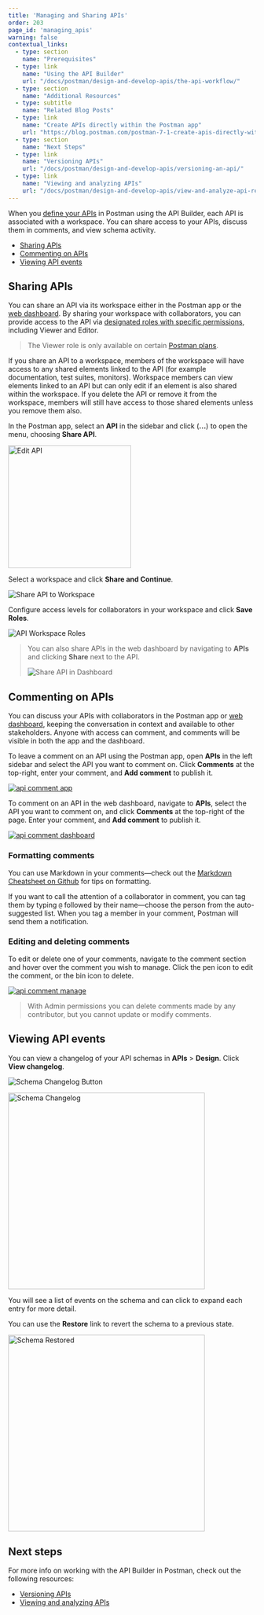 ```yaml
---
title: 'Managing and Sharing APIs'
order: 203
page_id: 'managing_apis'
warning: false
contextual_links:
  - type: section
    name: "Prerequisites"
  - type: link
    name: "Using the API Builder"
    url: "/docs/postman/design-and-develop-apis/the-api-workflow/"
  - type: section
    name: "Additional Resources"
  - type: subtitle
    name: "Related Blog Posts"
  - type: link
    name: "Create APIs directly within the Postman app"
    url: "https://blog.postman.com/postman-7-1-create-apis-directly-within-the-postman-app/"
  - type: section
    name: "Next Steps"
  - type: link
    name: "Versioning APIs"
    url: "/docs/postman/design-and-develop-apis/versioning-an-api/"
  - type: link
    name: "Viewing and analyzing APIs"
    url: "/docs/postman/design-and-develop-apis/view-and-analyze-api-reports/"
---
```


When you [define your APIs](/docs/postman/design-and-develop-apis/the-api-workflow/) in Postman using the API Builder, each API is associated with a workspace. You can share access to your APIs, discuss them in comments, and view schema activity.

- [Sharing APIs](#sharing-apis)
- [Commenting on APIs](#commenting-on-apis)
- [Viewing API events](#viewing-api-events)

## Sharing APIs

You can share an API via its workspace either in the Postman app or the [web dashboard](https://app.getpostman.com/dashboard). By sharing your workspace with collaborators, you can provide access to the API via [designated roles with specific permissions](/docs/postman/collaboration/roles-and-permissions/), including Viewer and Editor.

> The Viewer role is only available on certain [Postman plans](https://www.postman.com/pricing).

If you share an API to a workspace, members of the workspace will have access to any shared elements linked to the API (for example documentation, test suites, monitors). Workspace members can view elements linked to an API but can only edit if an element is also shared within the workspace. If you delete the API or remove it from the workspace, members will still have access to those shared elements unless you remove them also.

In the Postman app, select an __API__ in the sidebar and click (__...__) to open the menu, choosing **Share API**.

<img alt="Edit API" src="https://assets.postman.com/postman-docs/api-edit-options.jpg" width="250px"/>

Select a workspace and click __Share and Continue__.

![Share API to Workspace](https://assets.postman.com/postman-docs/share-api-to-workspace.jpg)

Configure access levels for collaborators in your workspace and click __Save Roles__.

![API Workspace Roles](https://assets.postman.com/postman-docs/api-workspace-roles.jpg)

> You can also share APIs in the web dashboard by navigating to __APIs__ and clicking __Share__ next to the API.
>
> ![Share API in Dashboard](https://assets.postman.com/postman-docs/share-api-dashboard.jpg)

## Commenting on APIs

You can discuss your APIs with collaborators in the Postman app or [web dashboard](https://app.getpostman.com), keeping the conversation in context and available to other stakeholders. Anyone with access can comment, and comments will be visible in both the app and the dashboard.

To leave a comment on an API using the Postman app, open __APIs__ in the left sidebar and select the API you want to comment on. Click **Comments** at the top-right, enter your comment, and **Add comment** to publish it.

[![api comment app](https://assets.postman.com/postman-docs/apicommentapp.gif)](https://assets.postman.com/postman-docs/apicommentapp.gif)

To comment on an API in the web dashboard, navigate to __APIs__, select the API you want to comment on, and click **Comments** at the top-right of the page. Enter your comment, and **Add comment** to publish it.

[![api comment dashboard](https://assets.postman.com/postman-docs/apicommentdashboard.gif)](https://assets.postman.com/postman-docs/apicommentdashboard.gif)

### Formatting comments

You can use Markdown in your comments—check out the [Markdown Cheatsheet on Github](https://github.com/adam-p/markdown-here/wiki/Markdown-Cheatsheet) for tips on formatting.

If you want to call the attention of a collaborator in comment, you can tag them by typing `@` followed by their name—choose the person from the auto-suggested list. When you tag a member in your comment, Postman will send them a notification.

### Editing and deleting comments

To edit or delete one of your comments, navigate to the comment section and hover over the comment you wish to manage. Click the pen icon to edit the comment, or the bin icon to delete.

[![api comment manage](https://assets.postman.com/postman-docs/apicommentmanage.png)](https://assets.postman.com/postman-docs/apicommentmanage.png)

> With Admin permissions you can delete comments made by any contributor, but you cannot update or modify comments.

## Viewing API events

You can view a changelog of your API schemas in __APIs__ &gt; __Design__. Click **View changelog**.

![Schema Changelog Button](https://assets.postman.com/postman-docs/schema-changelog-button.jpg)

<img alt="Schema Changelog" src="https://assets.postman.com/postman-docs/schema-changelog-list.jpg" width="400px"/>

You will see a list of events on the schema and can click to expand each entry for more detail.

You can use the __Restore__ link to revert the schema to a previous state.

<img alt="Schema Restored" src="https://assets.postman.com/postman-docs/schema-restored.jpg" width="400px"/>

## Next steps

For more info on working with the API Builder in Postman, check out the following resources:

- [Versioning APIs](/docs/postman/design-and-develop-apis/versioning-an-api/)
- [Viewing and analyzing APIs](/docs/postman/design-and-develop-apis/view-and-analyze-api-reports/)

